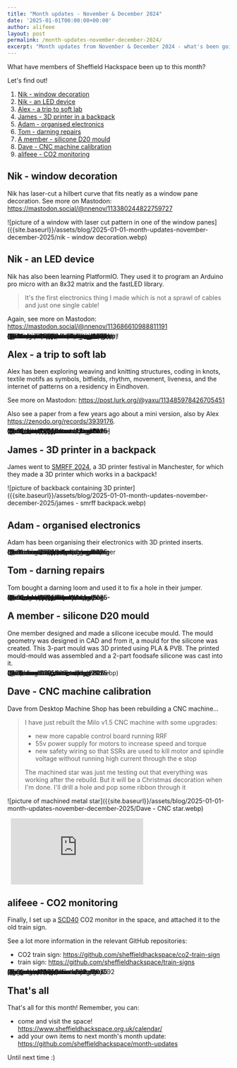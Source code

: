 ```yaml
---
title: "Month updates - November & December 2024"
date: '2025-01-01T00:00:00+00:00'
author: alifeee
layout: post
permalink: /month-updates-november-december-2024/
excerpt: "Month updates from November & December 2024 - what's been going on around Sheffield Hackspace?"
---
```

<style>
.gallery {
  line-height: 0;
  column-count: 2;
  column-gap: 0px;
}
.gallery > * {
  max-width: 100%;
  margin: 0;
}
p:has(img), .gallery {
  margin: 0;
}
.gallery img {
  width: 100% !important;
  height: auto !important;
}
iframe, video {
  display: block;
  margin: 0.5rem;
  max-width: 100%;
  width: auto;
  height: auto;
}
</style>

What have members of Sheffield Hackspace been up to this month?

Let's find out!

1. [Nik - window decoration](#nik---window-decoration)
2. [Nik - an LED device](#nik---an-led-device)
3. [Alex - a trip to soft lab](#alex---a-trip-to-soft-lab)
4. [James - 3D printer in a backpack](#james---3d-printer-in-a-backpack)
5. [Adam - organised electronics](#adam---organised-electronics)
6. [Tom - darning repairs](#tom---darning-repairs)
7. [A member - silicone D20 mould](#a-member---silicone-d20-mould)
8. [Dave - CNC machine calibration](#dave---cnc-machine-calibration)
9. [alifeee - CO2 monitoring](#alifeee---co2-monitoring)

## Nik - window decoration

Nik has laser-cut a hilbert curve that fits neatly as a window pane decoration. See more on Mastodon: <https://mastodon.social/@nnenov/113380244822759727>

![picture of a window with laser cut pattern in one of the window panes]({{site.baseurl}}/assets/blog/2025-01-01-month-updates-november-december-2025/nik - window decoration.webp)

## Nik - an LED device

Nik has also been learning PlatformIO. They used it to program an Arduino pro micro with an 8x32 matrix and the fastLED library.

> It's the first electronics thing I made which is not a sprawl of cables and just one single cable!

Again, see more on Mastodon: <https://mastodon.social/@nnenov/113686610988811191>

<figure class="gallery" markdown="1">
![picture of laptop connected to electronics connected to large 2D LED strip]({{site.baseurl}}/assets/blog/2025-01-01-month-updates-november-december-2025/nik - leds.webp)
![picture of circular LED light contraption]({{site.baseurl}}/assets/blog/2025-01-01-month-updates-november-december-2025/nik - leds____.webp)
![picture of item on ceiling casting light around it]({{site.baseurl}}/assets/blog/2025-01-01-month-updates-november-december-2025/nik - leds_____.webp)
![screenshot of Houdini software, showing a 2D model]({{site.baseurl}}/assets/blog/2025-01-01-month-updates-november-december-2025/nik - leds_.webp)
![picture of small electronics]({{site.baseurl}}/assets/blog/2025-01-01-month-updates-november-december-2025/nik - leds__.webp)
![picture of electronics placed in laser cut container]({{site.baseurl}}/assets/blog/2025-01-01-month-updates-november-december-2025/nik - leds___.webp)
</figure>

## Alex - a trip to soft lab

Alex has been exploring weaving and knitting structures, coding in knots, textile motifs as symbols, bitfields, rhythm, movement, liveness, and the internet of patterns on a residency in Eindhoven.

See more on Mastodon: <https://post.lurk.org/@yaxu/113485978426705451>

Also see a paper from a few years ago about a mini version, also by Alex <https://zenodo.org/records/3939176>.

<figure class="gallery" markdown="1">
![picture of fabric weave]({{site.baseurl}}/assets/blog/2025-01-01-month-updates-november-december-2025/alexm - heddle loom.webp)
![picture of large loom]({{site.baseurl}}/assets/blog/2025-01-01-month-updates-november-december-2025/alexm - heddle loom_.webp)
![picture of weaved threads]({{site.baseurl}}/assets/blog/2025-01-01-month-updates-november-december-2025/alexm - heddle loom__.webp)
![picture of heddle loom]({{site.baseurl}}/assets/blog/2025-01-01-month-updates-november-december-2025/alexm - heddle loom___.webp)
</figure>

## James - 3D printer in a backpack

James went to [SMRFF 2024](https://www.sanjaymortimerfoundation.org/smrrf24), a 3D printer festival in Manchester, for which they made a 3D printer which works in a backpack!

![picture of backback containing 3D printer]({{site.baseurl}}/assets/blog/2025-01-01-month-updates-november-december-2025/james - smrff backpack.webp)

## Adam - organised electronics

Adam has been organising their electronics with 3D printed inserts.

<figure class="gallery" markdown="1">
![picture of 3D printed organisers containing electronics]({{site.baseurl}}/assets/blog/2025-01-01-month-updates-november-december-2025/adam - organising electronics.webp)
![picture of drawer of electronics, neatly organised]({{site.baseurl}}/assets/blog/2025-01-01-month-updates-november-december-2025/adam - organising electronics_.webp)
</figure>

## Tom - darning repairs

Tom bought a darning loom and used it to fix a hole in their jumper.

<figure class="gallery" markdown="1">
![picture of a mended jumper, showing a weaved pattern]({{site.baseurl}}/assets/blog/2025-01-01-month-updates-november-december-2025/TomW - darning loom.webp)
![picture of loom attached to weave on jumper]({{site.baseurl}}/assets/blog/2025-01-01-month-updates-november-december-2025/TomW - darning loom_.webp)
![picture of loom attached to jumper]({{site.baseurl}}/assets/blog/2025-01-01-month-updates-november-december-2025/TomW - darning loom__.webp)
</figure>

## A member - silicone D20 mould

One member designed and made a silicone icecube mould. The mould geometry was designed in CAD and from it, a mould for the silicone was created. This 3-part mould was 3D printed using PLA & PVB. The printed mould-mould was assembled and a 2-part foodsafe silicone was cast into it.

<figure class="gallery" markdown="1">
![picture of silicone in a jug, containing D20 dice]({{site.baseurl}}/assets/blog/2025-01-01-month-updates-november-december-2025/amember_d20.webp)
![picture of silicone mould of D20 dice]({{site.baseurl}}/assets/blog/2025-01-01-month-updates-november-december-2025/amember_d20_.webp)
</figure>

## Dave - CNC machine calibration

Dave from Desktop Machine Shop has been rebuilding a CNC machine...

> I have just rebuilt the Milo v1.5 CNC machine with some upgrades:
>
> - new more capable control board running RRF
> - 55v power supply for motors to increase speed and torque
> - new safety wiring so that SSRs are used to kill motor and spindle voltage without running high current through the e stop
>
> The machined star was just me testing out that everything was working after the rebuild. But it will be a Christmas decoration when I'm done. I'll drill a hole and pop some ribbon through it

![picture of machined metal star]({{site.baseurl}}/assets/blog/2025-01-01-month-updates-november-december-2025/Dave - CNC star.webp)
<iframe width="472" height="839" src="https://www.youtube.com/embed/Ja-4red3qU4" title="MRR test on Milo CNC" frameborder="0" allow="accelerometer; autoplay; clipboard-write; encrypted-media; gyroscope; picture-in-picture; web-share" referrerpolicy="strict-origin-when-cross-origin" allowfullscreen></iframe>

## alifeee - CO2 monitoring

Finally, I set up a [SCD40](https://sensirion.com/products/catalog/SCD40) CO2 monitor in the space, and attached it to the old train sign.

See a lot more information in the relevant GitHub repositories:

- CO2 train sign: <https://github.com/sheffieldhackspace/co2-train-sign>
- train sign: <https://github.com/sheffieldhackspace/train-signs>

<figure class="gallery" markdown="1">
![picture of old train station sign, showing atmospheric levels like CO2 and temperature]({{site.baseurl}}/assets/blog/2025-01-01-month-updates-november-december-2025/alfie - co2 sign.webp)
![picture of ESP microcontroller with many cables plugged into it]({{site.baseurl}}/assets/blog/2025-01-01-month-updates-november-december-2025/alfie - co2 sign_.webp)
</figure>

<!-- omit in toc -->
## That's all

That's all for this month! Remember, you can:

- come and visit the space! <https://www.sheffieldhackspace.org.uk/calendar/>
- add your own items to next month's month update: <https://github.com/sheffieldhackspace/month-updates>

Until next time :)
